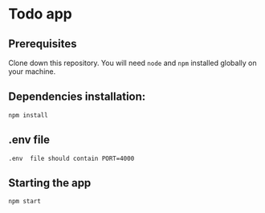 # Todo app
## Prerequisites
Clone down this repository. You will need `node` and `npm` installed globally on your machine.

## Dependencies installation:
```
npm install
```

## .env file
```
.env  file should contain PORT=4000
```
## Starting the app
```
npm start
```